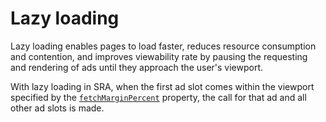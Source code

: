 # Lazy loading

Lazy loading enables pages to load faster, reduces resource consumption and
contention, and improves viewability rate by pausing the requesting and
rendering of ads until they approach the user's viewport.

With lazy loading in SRA, when the first ad slot comes within the viewport
specified by the [`fetchMarginPercent`][ref_doc_fetchMarginPercent] property,
the call for that ad and all other ad slots is made.

[ref_doc_fetchMarginPercent]: //developers.google.com/publisher-tag/reference#googletag.config.LazyLoadConfig.fetchMarginPercent

